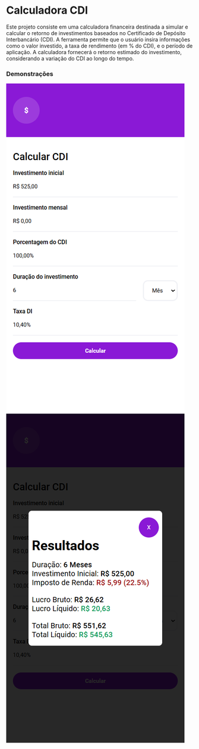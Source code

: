 # Calculadora CDI

Este projeto consiste em uma calculadora financeira destinada a simular e calcular o retorno de investimentos baseados no Certificado de Depósito Interbancário (CDI). A ferramenta permite que o usuário insira informações como o valor investido, a taxa de rendimento (em % do CDI), e o período de aplicação. A calculadora fornecerá o retorno estimado do investimento, considerando a variação do CDI ao longo do tempo.

### Demonstrações

![1](image/1.png)
![2](image/2.png)